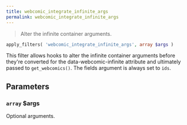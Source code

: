 ```yaml
---
title: webcomic_integrate_infinite_args
permalink: webcomic_integrate_infinite_args
---
```


> Alter the infinite container arguments.

```php
apply_filters( 'webcomic_integrate_infinite_args', array $args )
```

This filter allows hooks to alter the infinite container arguments before
they're converted for the data-webcomic-infinite attribute and ultimately
passed to `get_webcomics()`. The fields argument is always set to `ids`.

## Parameters

### `array` $args
Optional arguments.
